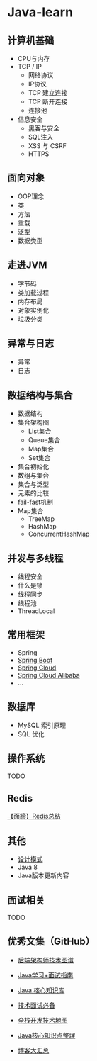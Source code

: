 # Java-learn

## 计算机基础

- CPU与内存
- TCP / IP
  - 网络协议
  - IP协议
  - TCP 建立连接
  - TCP 断开连接
  - 连接池
- 信息安全
  - 黑客与安全
  - SQL注入
  - XSS 与 CSRF
  - HTTPS

## 面向对象

- OOP理念
- 类
- 方法
- 重载
- 泛型
- 数据类型

## 走进JVM

- 字节码
- 类加载过程
- 内存布局
- 对象实例化
- 垃圾分类

## 异常与日志

- 异常
- 日志

## 数据结构与集合

- 数据结构
- 集合架构图
  - List集合
  - Queue集合
  - Map集合
  - Set集合
- 集合初始化
- 数组与集合
- 集合与泛型
- 元素的比较
- fail-fast机制
- Map集合
  - TreeMap
  - HashMap
  - ConcurrentHashMap

## 并发与多线程

- 线程安全
- 什么是锁
- 线程同步
- 线程池
- ThreadLocal

## 常用框架

- Spring
- [Spring Boot](https://github.com/tyronczt/spring-boot-learning)
- [Spring Cloud](https://github.com/tyronczt/Spring-Cloud-Learning)
- [Spring Cloud Alibaba](https://github.com/tyronczt/spring-cloud-alibaba-learning)
- ...

## 数据库

- MySQL 索引原理
- SQL 优化

## 操作系统

TODO

## Redis

[【面蹄】Redis总结](https://blog.csdn.net/tian330726/article/details/84332830)

## 其他

- [设计模式](https://github.com/tyronczt/java-learn/blob/master/Design%20Pattern/Design%20Pattern.md)
- Java 8
- Java版本更新内容 

## 面试相关

TODO

## 优秀文集（GitHub）

- [后端架构师技术图谱](https://github.com/xingshaocheng/architect-awesome/)

- [Java学习+面试指南](https://github.com/Snailclimb/JavaGuide)

- [ Java 核心知识库](https://github.com/crossoverJie/JCSprout)

- [技术面试必备](https://github.com/CyC2018/CS-Notes)

- [全栈开发技术地图](https://frank-lam.github.io/fullstack-tutorial/)

- [Java核心知识点整理](https://github.com/zaiyunduan123/Java-Summarize)

- [博客大汇总](https://github.com/yangchong211/YCBlogs)

  
